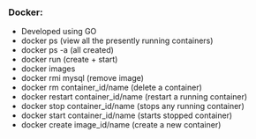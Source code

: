 ### Docker:
  - Developed using GO
  - docker ps (view all the presently running containers)
  - docker ps -a (all created)
  - docker run (create + start)
  - docker images
  - docker rmi mysql (remove image)
  - docker rm container_id/name (delete a container)
  - docker restart container_id/name (restart a running container)
  - docker stop container_id/name (stops any running container)
  - docker start container_id/name (starts stopped container)
  - docker create image_id/name (create a new container)
